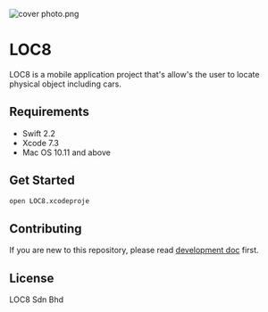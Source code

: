 ![cover photo.png](https://bitbucket.org/repo/gBnR8j/images/1470626271-cover%20photo.png)

# LOC8
 LOC8 is a mobile application project that's allow's the user to locate physical object including cars.

## Requirements
- Swift 2.2
- Xcode 7.3
- Mac OS 10.11 and above

## Get Started
```bash
open LOC8.xcodeproje
```
## Contributing
If you are new to this repository, please read [development doc](/docs/development.md) first.

## License
LOC8 Sdn Bhd
